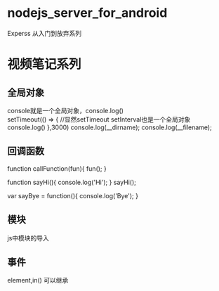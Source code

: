 # nodejs_server_for_android
Experss 从入门到放弃系列
# 视频笔记系列
## 全局对象
console就是一个全局对象，console.log()  
setTimeout(() => {   //显然setTimeout  setInterval也是一个全局对象
    console.log()
},3000)
console.log(__dirname);
console.log(__filename);
## 回调函数
function callFunction(fun){
    fun();
}

function sayHi(){
    console.log('Hi');
}
sayHi();

var sayBye = function(){
    console.log('Bye');
}
## 模块
js中模块的导入
## 事件
element,in()
可以继承